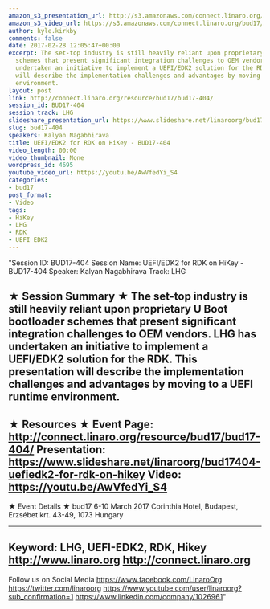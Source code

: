```yaml
---
amazon_s3_presentation_url: http://s3.amazonaws.com/connect.linaro.org/bud17/Presentations/BUD17-404%20-%20UEFI-EDK2%20for%20RDK%20on%20HiKey.pdf
amazon_s3_video_url: https://s3.amazonaws.com/connect.linaro.org/bud17/Videos/Thursday/BUD17-404%20UEFI%20%20EDK2%20for%20RDK%20on%20HiKey.mp4
author: kyle.kirkby
comments: false
date: 2017-02-28 12:05:47+00:00
excerpt: The set-top industry is still heavily reliant upon proprietary U Boot bootloader
  schemes that present significant integration challenges to OEM vendors. LHG has
  undertaken an initiative to implement a UEFI/EDK2 solution for the RDK. This presentation
  will describe the implementation challenges and advantages by moving to a UEFI runtime
  environment.
layout: post
link: http://connect.linaro.org/resource/bud17/bud17-404/
session_id: BUD17-404
session_track: LHG
slideshare_presentation_url: https://www.slideshare.net/linaroorg/bud17404-uefiedk2-for-rdk-on-hikey
slug: bud17-404
speakers: Kalyan Nagabhirava
title: UEFI/EDK2 for RDK on HiKey - BUD17-404
video_length: 00:00
video_thumbnail: None
wordpress_id: 4695
youtube_video_url: https://youtu.be/AwVfedYi_S4
categories:
- bud17
post_format:
- Video
tags:
- HiKey
- LHG
- RDK
- UEFI EDK2
---
```


"Session ID: BUD17-404
Session Name: UEFI/EDK2 for RDK on HiKey - BUD17-404
Speaker: Kalyan Nagabhirava
Track: LHG


★ Session Summary ★
The set-top industry is still heavily reliant upon proprietary U Boot bootloader schemes that present significant integration challenges to OEM vendors. LHG has undertaken an initiative to implement a UEFI/EDK2 solution for the RDK. This presentation will describe the implementation challenges and advantages by moving to a UEFI runtime environment.
---------------------------------------------------
★ Resources ★
Event Page: http://connect.linaro.org/resource/bud17/bud17-404/
Presentation: https://www.slideshare.net/linaroorg/bud17404-uefiedk2-for-rdk-on-hikey
Video: https://youtu.be/AwVfedYi_S4
 ---------------------------------------------------

★ Event Details ★
bud17
6-10 March 2017
Corinthia Hotel, Budapest,
Erzsébet krt. 43-49,
1073 Hungary

---------------------------------------------------
Keyword: LHG, UEFI-EDK2, RDK, Hikey
http://www.linaro.org
http://connect.linaro.org
---------------------------------------------------
Follow us on Social Media
https://www.facebook.com/LinaroOrg
https://twitter.com/linaroorg
https://www.youtube.com/user/linaroorg?sub_confirmation=1
https://www.linkedin.com/company/1026961"
